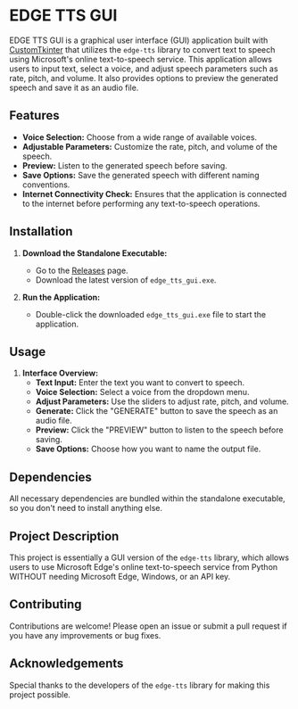 # EDGE TTS GUI

EDGE TTS GUI is a graphical user interface (GUI) application built with [CustomTkinter](https://github.com/tomschimansky/customtkinter) that utilizes the `edge-tts` library to convert text to speech using Microsoft's online text-to-speech service. This application allows users to input text, select a voice, and adjust speech parameters such as rate, pitch, and volume. It also provides options to preview the generated speech and save it as an audio file.

## Features

- **Voice Selection:** Choose from a wide range of available voices.
- **Adjustable Parameters:** Customize the rate, pitch, and volume of the speech.
- **Preview:** Listen to the generated speech before saving.
- **Save Options:** Save the generated speech with different naming conventions.
- **Internet Connectivity Check:** Ensures that the application is connected to the internet before performing any text-to-speech operations.

## Installation

1. **Download the Standalone Executable:**
    - Go to the [Releases](https://github.com/yourusername/edge_tts_gui/releases) page.
    - Download the latest version of `edge_tts_gui.exe`.

2. **Run the Application:**
    - Double-click the downloaded `edge_tts_gui.exe` file to start the application.

## Usage

1. **Interface Overview:**
    - **Text Input:** Enter the text you want to convert to speech.
    - **Voice Selection:** Select a voice from the dropdown menu.
    - **Adjust Parameters:** Use the sliders to adjust rate, pitch, and volume.
    - **Generate:** Click the "GENERATE" button to save the speech as an audio file.
    - **Preview:** Click the "PREVIEW" button to listen to the speech before saving.
    - **Save Options:** Choose how you want to name the output file.

## Dependencies

All necessary dependencies are bundled within the standalone executable, so you don't need to install anything else.

## Project Description

This project is essentially a GUI version of the `edge-tts` library, which allows users to use Microsoft Edge's online text-to-speech service from Python WITHOUT needing Microsoft Edge, Windows, or an API key.

## Contributing

Contributions are welcome! Please open an issue or submit a pull request if you have any improvements or bug fixes.
      
## Acknowledgements

Special thanks to the developers of the `edge-tts` library for making this project possible.

